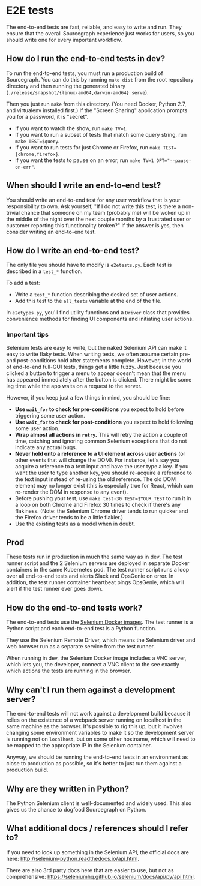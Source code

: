 # E2E tests

The end-to-end tests are fast, reliable, and easy to write and run. They ensure that the overall Sourcegraph experience just works for users, so you should write one for every important workflow.

## How do I run the end-to-end tests in dev?

To run the end-to-end tests, you must run a production build of Sourcegraph. You can do this by running `make dist` from the root repository directory and then running the generated binary (`./release/snapshot/{linux-amd64,darwin-amd64} serve`).

Then you just run `make` from this directory. (You need Docker, Python 2.7, and virtualenv installed first.) If the "Screen Sharing" application prompts you for a password, it is "secret".

- If you want to watch the show, run `make TV=1`.
- If you want to run a subset of tests that match some query string, run `make TEST=$query`.
- If you want to run tests for just Chrome or Firefox, run `make TEST={chrome,firefox}`.
- If you want the tests to pause on an error, run `make TV=1 OPT="--pause-on-err"`.


## When should I write an end-to-end test?

You should write an end-to-end test for any user workflow that is your responsibility to own. Ask yourself, "If I do not write this test, is there a non-trivial chance that someone on my team (probably me) will be woken up in the middle of the night over the next couple months by a frustrated user or customer reporting this functionality broken?" If the answer is yes, then consider writing an end-to-end test.


## How do I write an end-to-end test?

The only file you should have to modify is `e2etests.py`. Each test is described in a `test_*` function.

To add a test:
- Write a `test_*` function describing the desired set of user actions.
- Add this test to the `all_tests` variable at the end of the file.

In `e2etypes.py`, you'll find utility functions and a `Driver` class that provides convenience methods for finding UI components and initiating user actions.


### Important tips

Selenium tests are easy to write, but the naked Selenium API can make it easy to write flaky tests. When writing tests, we often assume certain pre- and post-conditions hold after statements complete. However, in the world of end-to-end full-GUI tests, things get a little fuzzy. Just because you clicked a button to trigger a menu to appear doesn't mean that the menu has appeared immediately after the button is clicked. There might be some lag time while the app waits on a request to the server.

However, if you keep just a few things in mind, you should be fine:
- **Use `wait_for` to check for pre-conditions** you expect to hold before triggering some user action.
- **Use `wait_for` to check for post-conditions** you expect to hold following some user action.
- **Wrap almost all actions in `retry`.** This will retry the action a couple of time, catching and ignoring common Selenium exceptions that do not indicate any actual bugs.
- **Never hold onto a reference to a UI element across user actions** (or other events that will change the DOM). For instance, let's say you acquire a reference to a text input and have the user type a key. If you want the user to type another key, you should re-acquire a reference to the text input instead of re-using the old reference. The old DOM element may no longer exist (this is especially true for React, which can re-render the DOM in response to any event).
- Before pushing your test, use `make test-30 TEST=$YOUR_TEST` to run it in a loop on both Chrome and Firefox 30 times to check if there's any flakiness. (Note: the Selenium Chrome driver tends to run quicker and the Firefox driver tends to be a little flakier.)
- Use the existing tests as a model when in doubt.


## Prod

These tests run in production in much the same way as in dev. The test runner script and the 2 Selenium servers are deployed in separate Docker containers in the same Kubernetes pod. The test runner script runs a loop over all end-to-end tests and alerts Slack and OpsGenie on error. In addition, the test runner container heartbeat pings OpsGenie, which will alert if the test runner ever goes down.


## How do the end-to-end tests work?

The end-to-end tests use the [Selenium Docker images](https://github.com/SeleniumHQ/docker-selenium). The test runner is a Python script and each end-to-end test is a Python function.

They use the Selenium Remote Driver, which means the Selenium driver and web browser run as a separate service from the test runner.

When running in dev, the Selenium Docker image includes a VNC server, which lets you, the developer, connect a VNC client to the see exactly which actions the tests are running in the browser.

## Why can't I run them against a development server?

The end-to-end tests will not work against a development build because it relies on the existence of a webpack server running on localhost in the same machine as the browser. It's possible to rig this up, but it involves changing some environment variables to make it so the development server is running not on `localhost`, but on some other hostname, which will need to be mapped to the appropriate IP in the Selenium container.

Anyway, we should be running the end-to-end tests in an environment as close to production as possible, so it's better to just run them against a production build.


## Why are they written in Python?

The Python Selenium client is well-documented and widely used. This also gives us the chance to dogfood Sourcegraph on Python.


## What additional docs / references should I refer to?

If you need to look up something in the Selenium API, the official docs are here: http://selenium-python.readthedocs.io/api.html.

There are also 3rd party docs here that are easier to use, but not as comprehensive: https://seleniumhq.github.io/selenium/docs/api/py/api.html.
